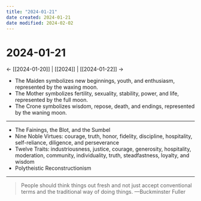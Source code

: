```yaml
---
title: "2024-01-21"
date created: 2024-01-21
date modified: 2024-02-02
---
```


# 2024-01-21

← [[2024-01-20]] | [[2024]] | [[2024-01-22]] →

- The Maiden symbolizes new beginnings, youth, and enthusiasm, represented by the waxing moon.
- The Mother symbolizes fertility, sexuality, stability, power, and life, represented by the full moon.
- The Crone symbolizes wisdom, repose, death, and endings, represented by the waning moon.

---

- The Fainings, the Blot, and the Sumbel
- Nine Noble Virtues: courage, truth, honor, fidelity, discipline, hospitality, self-reliance, diligence, and perseverance
- Twelve Traits: industriousness, justice, courage, generosity, hospitality, moderation, community, individuality, truth, steadfastness, loyalty, and wisdom
- Polytheistic Reconstructionism

---

> People should think things out fresh and not just accept conventional terms and the traditional way of doing things.
> —Buckminster Fuller

